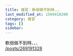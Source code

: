 ```yaml
---
title: 複習：軟弱做不到時、、、
last_modified_at: 1569418200
category: 複習
tags: []
sidebar: 
---
```


<p>軟弱做不到時、、、<br/>
<a href="/posts/269191328" target="_blank">/posts/269191328</a></p>
<p> </p>
